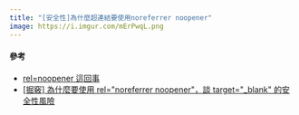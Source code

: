 ```yaml
---
title: "[安全性]為什麼超連結要使用noreferrer noopener"
image: https://i.imgur.com/mErPwqL.png
---
```




#### 參考
- [rel=noopener 這回事](https://yungke.me/rel-noopener/)
- [[掘竅] 為什麼要使用 rel="noreferrer noopener"，談 target="_blank" 的安全性風險](https://pjchender.blogspot.com/2020/05/relnoreferrer-targetblank.html)